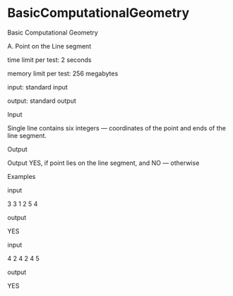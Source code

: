# BasicComputationalGeometry

Basic Computational Geometry

A. Point on the Line segment

time limit per test: 2 seconds

memory limit per test: 256 megabytes

input: standard input

output: standard output

Input

Single line contains six integers — coordinates of the point and ends of the line segment.


Output

Output YES, if point lies on the line segment, and NO — otherwise


Examples

input

3 3 1 2 5 4

output

YES


input

4 2 4 2 4 5

output

YES
